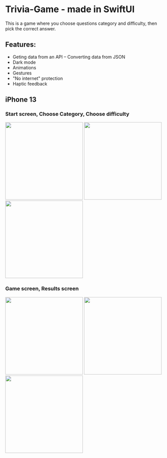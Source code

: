 # Trivia-Game - made in SwiftUI

This is a game where you choose questions category and difficulty, then pick the correct answer.

## Features:
- Geting data from an API
– Converting data from JSON
- Dark mode
- Animations
- Gestures
- "No internet" protection
- Haptic feedback

## iPhone 13
### Start screen, Choose Category, Choose difficulty
<img src="https://user-images.githubusercontent.com/33011419/184479646-e9e32375-6b23-4dd0-8eca-de428e075c07.png" width="245"> <img src="https://user-images.githubusercontent.com/33011419/184480277-be370629-8abe-4f34-b378-39259b2cf3ee.png" width="245"> <img src="https://user-images.githubusercontent.com/33011419/184480280-98af4cf9-7476-420c-8e44-367ec584444e.png" width="245">

### Game screen, Results screen
<img src="https://user-images.githubusercontent.com/33011419/184479652-aea1701e-d09f-4fd7-8156-f9e74fe9be9b.png" width="245"> <img src="https://user-images.githubusercontent.com/33011419/184479653-35e8ce27-2e3b-4ec8-a79a-cff8df333695.png" width="245"> <img src="https://user-images.githubusercontent.com/33011419/184479654-e918b658-bd04-49c7-8c9c-997aa8851e7c.png" width="245">
